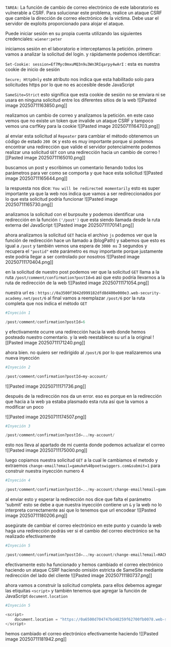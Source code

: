 `TAREA:` La función de cambio de correo electrónico de este laboratorio es vulnerable a CSRF. Para solucionar este problema, realice un ataque CSRF que cambie la dirección de correo electrónico de la víctima. Debe usar el servidor de exploits proporcionado para alojar el ataque.

Puede iniciar sesión en su propia cuenta utilizando las siguientes credenciales: `wiener:peter`

iniciamos sesión en el laboratorio e interceptamos la petición. primero vamos a analizar la solicitud del login. y rápidamente podemos identificar:

`Set-Cookie: session=Ef7Myc0mxuMQ3n9u3Wn3RIqarpy4wArI` : esta es nuestra cookie de inicio de sesión

`Secure; HttpOnly` este atributo nos indica que esta habilitado solo para solicitudes https por lo que no es accesible desde JavaScript

`SameSite=Strict` esto significa que esta cookie de sesión no se enviara ni se usara en ninguna solicitud entre los diferentes sitios de la web
![[Pasted image 20250711163850.png]]

realizamos un cambio de correo y analizamos la petición. en este caso vemos que  no existe un token que invalide un ataque CSRF y tampoco vemos una csrfKey para la cookie
![[Pasted image 20250711164703.png]]

al enviar esta solicitud al `Repeater` para cambiar el método obtenemos un código de estado `200 OK` y esto es muy importante porque si podemos encontrar una redirección que valide el servidor potencialmente podemos realizar una solicitud `GET` con una redirección hacia un cambio de correo 
![[Pasted image 20250711165010.png]]

buscamos un post y escribimos un comentario llenando todos los parámetros para ver como se comporta y que hace esta solicitud 
![[Pasted image 20250711165644.png]]

la respuesta nos dice: `You will be redirected momentarily` esto es super importante ya que la web nos indica que vamos a ser redireccionados por lo que esta solicitud podría funcionar 
![[Pasted image 20250711165730.png]]

analizamos la solicitud con el burpsuite y podemos identificar una redirección en la función `('/post')` que esta siendo llamada desde la ruta  externa del JavaScript
![[Pasted image 20250711170141.png]]

ahora analizamos la solicitud `GET` hacia el archivo `js` podemos ver que la función de redirección hace un llamado a (blogPath) y sabemos que esto es igual a `/post` y también vemos una espera de `3000 ms` 3 segundos y recupera el `"postid"` este parámetro es muy importante porque justamente este podría llegar a ser controlado por nosotros 
![[Pasted image 20250711170404.png]]

en la solicitud de nuestro post podemos ver que la solicitud `GET` llama a la ruta `/post/comment/confirmation?postId=6` así que esto podría llevarnos a la ruta de redirección de la web
![[Pasted image 20250711171054.png]]

nuestra url es : `https://0a3500f3042d999182dfd8d400e000e3.web-security-academy.net/post/6` al final vamos a reemplazar `/post/6` por la ruta completa que nos indica el método `GET`

```python
#Inyeción 1

/post/comment/confirmation?postId=6
```

y efectivamente ocurre una redirección hacia la web donde hemos posteado nuestro comentario. y la web reestablece su url a la original
![[Pasted image 20250711171240.png]]

ahora bien. no quiero ser redirigido al `/post/6` por lo que realizaremos una nueva inyección

```python
#Inyeción 2

/post/comment/confirmation?postId=my-account/
```

![[Pasted image 20250711171736.png]]

después de la redirección nos da un error. eso es porque en la redirección que hacia a la web ya estaba plasmado esta ruta así que la vamos a modificar un poco

![[Pasted image 20250711174507.png]]

```python
#Inyeción 3

/post/comment/confirmation?postId=../my-account/
```

esto nos lleva al apartado de mi cuenta donde podemos actualizar el correo
![[Pasted image 20250711175000.png]]

luego copiamos nuestra solicitud `GET` a la cual le cambiamos el metodo y extraemos `change-email?email=gamuke%40poetswiggers.com&submit=1` para construir nuestra inyección numero 4 

```python
#Inyeción 4

/post/comment/confirmation?postId=../my-account/change-email?email=gamuke%40poetswiggers.com&submit=1
```

al enviar esto y esperar la redirección nos dice que falta el parámetro 'submit' esto se debe a que nuestra inyección contiene un `&` y la web no lo interpreta correctamente asi que lo tenemos que url encodear
![[Pasted image 20250711180206.png]]

asegúrate de cambiar el correo electrónico en este punto y cuando la web haga una redirección podrás ver si el cambio del correo electrónico se ha realizado efectivamente
```python
#Inyeción 5

/post/comment/confirmation?postId=../my-account/change-email?email=HACKER%40poetswiggers.com%26submit=1
```

efectivamente esto ha funcionado y hemos cambiado el correo electrónico haciendo un ataque CSRF haciendo omisión estricta de SameSite mediante redirección del lado del cliente
![[Pasted image 20250711180737.png]]

ahora vamos a construir la solicitud completa. para ellos debemos agregar las etiquitas `<script>` y también tenemos que agregar la función de JavaScript `document.location`

```python
#Inyeción 5

<script>
    document.location = "https://0a6500d704747bd48259f62700fb0078.web-security-academy.net/post/comment/confirmation?postId=../my-account/change-email?email=HACKERPRO%40poetswiggers.com%26submit=1";
</script>

```

hemos cambiado el correo electrónico efectivamente haciendo 
![[Pasted image 20250711181942.png]]